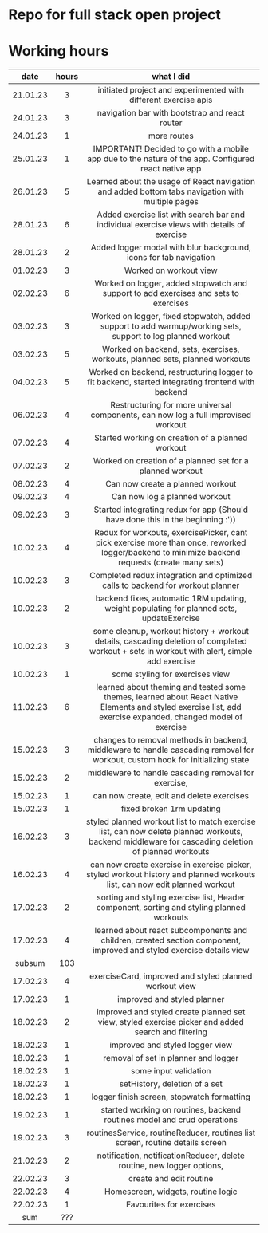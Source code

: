# Repo for full stack open project

# Working hours

|   date   | hours | what I did |
|   :--:   | :---: | :--------: |
| 21.01.23 | 3     | initiated project and experimented with different exercise apis |
| 24.01.23 | 3     | navigation bar with bootstrap and react router |
| 24.01.23 | 1     | more routes |
| 25.01.23 | 1     | IMPORTANT! Decided to go with a mobile app due to the nature of the app. Configured react native app |
| 26.01.23 | 5     | Learned about the usage of React navigation and added bottom tabs navigation with multiple pages |
| 28.01.23 | 6     | Added exercise list with search bar and individual exercise views with details of exercise |
| 28.01.23 | 2     | Added logger modal with blur background, icons for tab navigation |
| 01.02.23 | 3     | Worked on workout view |
| 02.02.23 | 6     | Worked on logger, added stopwatch and support to add exercises and sets to exercises |
| 03.02.23 | 3     | Worked on logger, fixed stopwatch, added support to add warmup/working sets, support to log planned workout |
| 03.02.23 | 5     | Worked on backend, sets, exercises, workouts, planned sets, planned workouts |
| 04.02.23 | 5     | Worked on backend, restructuring logger to fit backend, started integrating frontend with backend |
| 06.02.23 | 4     | Restructuring for more universal components, can now log a full improvised workout |
| 07.02.23 | 4     | Started working on creation of a planned workout |
| 07.02.23 | 2     | Worked on creation of a planned set for a planned workout |
| 08.02.23 | 4     | Can now create a planned workout |
| 09.02.23 | 4     | Can now log a planned workout |
| 09.02.23 | 3     | Started integrating redux for app (Should have done this in the beginning :'))|
| 10.02.23 | 4     | Redux for workouts, exercisePicker, cant pick exercise more than once, reworked logger/backend to minimize backend requests (create many sets) |
| 10.02.23 | 3     | Completed redux integration and optimized calls to backend for workout planner |
| 10.02.23 | 2     | backend fixes, automatic 1RM updating, weight populating for planned sets, updateExercise  |
| 10.02.23 | 3     | some cleanup, workout history + workout details, cascading deletion of completed workout + sets in workout with alert, simple add exercise |
| 10.02.23 | 1     | some styling for exercises view |
| 11.02.23 | 6     | learned about theming and tested some themes, learned about React Native Elements and styled exercise list, add exercise expanded, changed model of exercise |
| 15.02.23 | 3     | changes to removal methods in backend, middleware to handle cascading removal for workout, custom hook for initializing state |
| 15.02.23 | 2     | middleware to handle cascading removal for exercise, |
| 15.02.23 | 1     | can now create, edit and delete exercises |
| 15.02.23 | 1     | fixed broken 1rm updating |
| 16.02.23 | 3     | styled planned workout list to match exercise list, can now delete planned workouts, backend middleware for cascading deletion of planned workouts |
| 16.02.23 | 4     | can now create exercise in exercise picker, styled workout history and planned workouts list, can now edit planned workout |
| 17.02.23 | 2     | sorting and styling exercise list, Header component, sorting and styling planned workouts |
| 17.02.23 | 4     | learned about react subcomponents and children, created section component, improved and styled exercise details view |
| subsum   | 103   | | 
| 17.02.23 | 4     | exerciseCard, improved and styled planned workout view |
| 17.02.23 | 1     | improved and styled planner |
| 18.02.23 | 2     | improved and styled create planned set view, styled exercise picker and added search and filtering |
| 18.02.23 | 1     | improved and styled logger view |
| 18.02.23 | 1     | removal of set in planner and logger |
| 18.02.23 | 1     | some input validation |
| 18.02.23 | 1     | setHistory, deletion of a set |
| 18.02.23 | 1     | logger finish screen, stopwatch formatting |
| 19.02.23 | 1     | started working on routines, backend routines model and crud operations |
| 19.02.23 | 3     | routinesService, routineReducer, routines list screen, routine details screen |
| 21.02.23 | 2     | notification, notificationReducer, delete routine, new logger options,  |
| 22.02.23 | 3     | create and edit routine |
| 22.02.23 | 4     | Homescreen, widgets, routine logic |
| 22.02.23 | 1     | Favourites for exercises |
| sum      | ???   | | 
